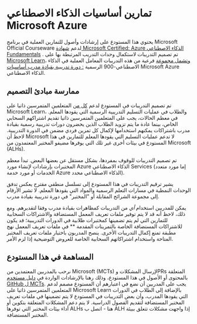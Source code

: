 # تمارين أساسيات الذكاء الاصطناعي Microsoft Azure

يحتوي هذا المستودع على إرشادات وأصول للتمارين العملية في برنامج Microsoft Official Courseware لدعم [شهادة Microsoft Certified: Azure الذكاء الاصطناعي Fundamentals](https://learn.microsoft.com/credentials/certifications/azure-ai-fundamentals/) . تم تصميم التدريبات لاستكمال وحدات التدريب المرتبطة بها على [Microsoft Learn](https://learn.microsoft.com/training)، <u>وتشمل مجموعة</u> فرعية من هذه التدريبات المعامل العملية في الذكاء الاصطناعي-900 الرسمية [: دورة تدريبية بقيادة مدرب أساسيات](https://learn.microsoft.com/en-us/training/courses/ai-900t00) Microsoft Azure الذكاء الاصطناعي.

## ممارسة مبادئ التصميم

تم تصميم التدريبات في المستودع لدعم <u>كل من</u> المتعلمين المتمرسين ذاتيا على Microsoft Learn، والطلاب في عمليات التسليم التدريبية الرسمية التي يقودها المعلم. في معظم الحالات، يجب على المتعلمين المتمرسين ذاتيا تقديم اشتراكهم السحابي الخاص، بينما عادة ما يتم تزويد الطلاب الذين يحضرون دورات تدريبية رسمية بقيادة مدرب باشتراكات يمكنهم استخدامها لإكمال كل تمرين فردي مضمن في الدورة التدريبية. لاحظ أن Microsoft لا تدعم عمليات التسليم التي يقودها المعلم للتمارين في هذا المستودع في بيئات أخرى غير تلك التي يوفرها مضيفو المختبر المعتمدون من Microsoft (ALHs).

تم تصميم التدريبات للوقوف بمفردها، بشكل مستقل عن بعضها البعض. تبدأ معظم المختبرات بإرشادات لإنشاء مورد Azure الذكاء الاصطناعي Services (إما مورد متعدد الخدمات أو مورد خدمة Azure الذكاء الاصطناعي محدد).

يشير ترقيم التدريبات في هذا المستودع إلى تسلسل منطقي مقترح يعكس تدفق الوحدات النمطية في مسارات التعلم الرسمية والمواد التي يقودها المعلم. لا <u></u> تشير الأرقام إلى مجموعة الشرائح المقابلة أو "المختبر" في دورة تدريبية بقيادة مدرب.

يمكن للمدربين استخدام *أي* من التدريبات كمظاهرات بقيادة مدرب وفقا لتقديرهم. ومع ذلك، لاحظ أنه قد لا يتم توفير ملفات تعريف المعمل المستضافة والاشتراكات السحابية للتمارين التي لم يتم تضمينها كمختبرات طلابية في الدورات التدريبية؛ قد يكون للاشتراكات المستضافة الخاصة بالتمرينات المقدمة ** في ملفات تعريف المعمل نهج مطبقة تمنع إكمال التدريبات الأخرى. ينصح المدربون باختبار ملفات تعريف المختبر المتاحة واستخدام اشتراكاتهم السحابية الخاصة للعروض التوضيحية إذا لزم الأمر.

## المساهمة في هذا المستودع

نرحب بالمدربين المعتمدين من Microsoft (MCTs) لإرسال المشكلات وPRs المتعلقة بالمحتوى أو الأصول في هذا المستودع، وذلك رهنا بالإرشادات الواردة في [دليل مستخدم GitHub ل MCTs](https://microsoftlearning.github.io/MCT-User-Guide/). يجب على المدربين أن نضع في اعتبارهم أن المستودع مصمم لدعم المتعلمين المتمرسين ذاتيا على Microsoft Learn بالإضافة إلى الطلاب في الدورات التي يقودها المدرب، وأن بعض التدريبات في المستودع لا يتم تضمينها في ملفات تعريف المختبر المستضافة لتقديم الفصول الدراسية. لا يتم دعم المشكلات المتعلقة بتكوين أو أداء بيئات المختبر التي توفرها ALHs هنا - اتصل ب ALH إذا واجهت مشكلات تتعلق ببيئة المختبر المستضافة.
